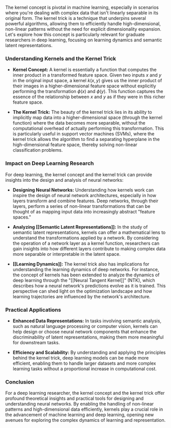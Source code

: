 The kernel concept is pivotal in machine learning, especially in scenarios where you're dealing with complex data that isn't linearly separable in its original form. The kernel trick is a technique that underpins several powerful algorithms, allowing them to efficiently handle high-dimensional, non-linear patterns without the need for explicit dimensionality expansion. Let's explore how this concept is particularly relevant for graduate researchers in deep learning, focusing on learning dynamics and semantic latent representations.

### Understanding Kernels and the Kernel Trick

- **Kernel Concept:** A kernel is essentially a function that computes the inner product in a transformed feature space. Given two inputs $x$ and $y$ in the original input space, a kernel $k(x, y)$ gives us the inner product of their images in a higher-dimensional feature space without explicitly performing the transformation $\phi(x)$ and $\phi(y)$. This function captures the essence of the relationship between $x$ and $y$ as if they were in this richer feature space.

- **The Kernel Trick:** The beauty of the kernel trick lies in its ability to implicitly map data into a higher-dimensional space (through the kernel function) where the data becomes more separable, without the computational overhead of actually performing this transformation. This is particularly useful in support vector machines (SVMs), where the kernel trick allows the algorithm to find a separating hyperplane in the high-dimensional feature space, thereby solving non-linear classification problems.

### Impact on Deep Learning Research

For deep learning, the kernel concept and the kernel trick can provide insights into the design and analysis of neural networks:

- **Designing Neural Networks:** Understanding how kernels work can inspire the design of neural network architectures, especially in how layers transform and combine features. Deep networks, through their layers, perform a series of non-linear transformations that can be thought of as mapping input data into increasingly abstract "feature spaces."

- **Analyzing [[Semantic Latent Representations]]:** In the study of semantic latent representations, kernels can offer a mathematical lens to understand the transformations applied by a network. By considering the operation of a network layer as a kernel function, researchers can gain insights into how different layers contribute to making complex data more separable or interpretable in the latent space.

- **[[Learning Dynamics]]:** The kernel trick also has implications for understanding the learning dynamics of deep networks. For instance, the concept of kernels has been extended to analyze the dynamics of deep learning through the "[[Neural Tangent Kernel]]" (NTK), which describes how a neural network's predictions evolve as it is trained. This perspective can shed light on the optimization landscape and how learning trajectories are influenced by the network's architecture.

### Practical Applications

- **Enhanced Data Representations:** In tasks involving semantic analysis, such as natural language processing or computer vision, kernels can help design or choose neural network components that enhance the discriminability of latent representations, making them more meaningful for downstream tasks.

- **Efficiency and Scalability:** By understanding and applying the principles behind the kernel trick, deep learning models can be made more efficient, enabling them to handle larger datasets and more complex learning tasks without a proportional increase in computational cost.

### Conclusion

For a deep learning researcher, the kernel concept and the kernel trick offer profound theoretical insights and practical tools for designing and understanding neural networks. By enabling the handling of non-linear patterns and high-dimensional data efficiently, kernels play a crucial role in the advancement of machine learning and deep learning, opening new avenues for exploring the complex dynamics of learning and representation.